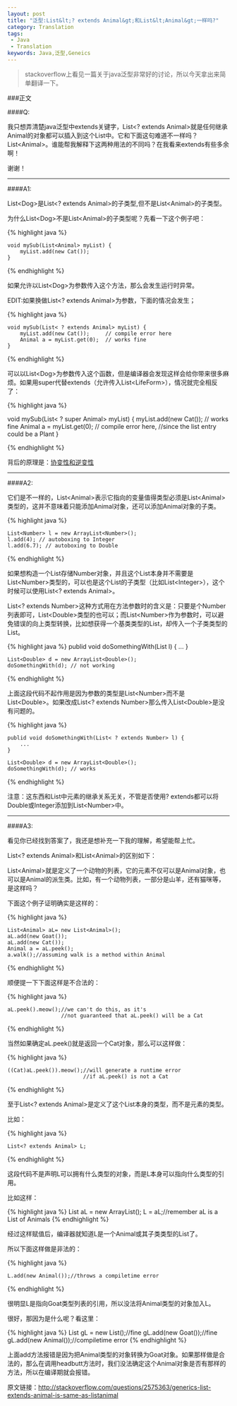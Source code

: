 ```yaml
---
layout: post
title: "泛型:List&lt;? extends Animal&gt;和List&lt;Animal&gt;一样吗?"
category: Translation
tags:
 - Java
 - Translation
keywords: Java,泛型,Geneics
---
```



<blockquote>
	stackoverflow上看见一篇关于java泛型非常好的讨论，所以今天拿出来简单翻译一下。
</blockquote>

###正文


####Q:

我只想弄清楚java泛型中extends关键字，List&lt;? extends Animal&gt;就是任何继承Animal的对象都可以插入到这个List中。它和下面这句难道不一样吗？List&lt;Animal&gt;。谁能帮我解释下这两种用法的不同吗？在我看来extends有些多余啊！

谢谢！

<hr>

####A1:

List&lt;Dog&gt;是List&lt;? extends Animal&gt;的子类型,但不是List&lt;Animal&gt;的子类型。

为什么List&lt;Dog&gt;不是List&lt;Animal&gt;的子类型呢？先看一下这个例子吧：

{% highlight java %}

	void mySub(List<Animal> myList) {
	    myList.add(new Cat());
	}

{% endhighlight %}


如果允许以List&lt;Dog&gt;为参数传入这个方法，那么会发生运行时异常。


EDIT:如果换做List&lt;? extends Animal&gt;为参数，下面的情况会发生；

{% highlight java %}

	void mySub(List< ? extends Animal> myList) {
	    myList.add(new Cat());     // compile error here
	    Animal a = myList.get(0);  // works fine 
	}

{% endhighlight %}

可以以List&lt;Dog&gt;为参数传入这个函数，但是编译器会发现这样会给你带来很多麻烦。如果用super代替extends（允许传入List&lt;LifeForm&gt;），情况就完全相反了：

{% highlight java %}

void mySub(List< ? super Animal> myList) {
    myList.add(new Cat());     // works fine
    Animal a = myList.get(0);  // compile error here, 
                               //since the list entry could be a Plant
}

{% endhighlight %}

背后的原理是：<a href="http://en.wikipedia.org/wiki/Covariance_and_contravariance_%28computer_science%29#Java">协变性和逆变性</a>

<hr>


####A2:

它们是不一样的，List&lt;Animal&gt;表示它指向的变量值得类型必须是List&lt;Animal&gt;类型的，这并不意味着只能添加Animal对象，还可以添加Animal对象的子类。

{% highlight java %}

	List<Number> l = new ArrayList<Number>();
	l.add(4); // autoboxing to Integer
	l.add(6.7); // autoboxing to Double

{% endhighlight %}

如果想构造一个List存储Number对象，并且这个List本身并不需要是List&lt;Number&gt;类型的，可以也是这个List的子类型（比如List&lt;Integer&gt;），这个时候可以使用List&lt;? extends Animal&gt;。

List&lt;? extends Number&gt;这种方式用在方法参数时的含义是：只要是个Number列表即可，List&lt;Double&gt;类型的也可以；而List&lt;Number&gt;作为参数时，可以避免错误的向上类型转换，比如想获得一个基类类型的List，却传入一个子类类型的List。

{% highlight java %}
	publid void doSomethingWith(List<Number> l) {
	    ...
	}

	List<Double> d = new ArrayList<Double>();
	doSomethingWith(d); // not working
{% endhighlight %}

上面这段代码不起作用是因为参数的类型是List&lt;Number&gt;而不是List&lt;Double&gt;。如果改成List&lt;? extends Number&gt;那么传入List&lt;Double&gt;是没有问题的。

{% highlight java %}

	publid void doSomethingWith(List< ? extends Number> l) {
	    ...
	}

	List<Double> d = new ArrayList<Double>();
	doSomethingWith(d); // works

{% endhighlight %}

注意：这东西和List中元素的继承关系无关，不管是否使用? extends都可以将Double或Integer添加到List&lt;Number&gt;中。

<hr>

####A3:

看见你已经找到答案了，我还是想补充一下我的理解，希望能帮上忙。

List&lt;? extends Animal&gt;和List&lt;Animal&gt;的区别如下：

List&lt;Animal&gt;就是定义了一个动物的列表，它的元素不仅可以是Animal对象，也可以是Animal的派生类。比如，有一个动物列表，一部分是山羊，还有猫咪等，是这样吗？

下面这个例子证明确实是这样的：

{% highlight java %}

	List<Animal> aL= new List<Animal>();
	aL.add(new Goat());
	aL.add(new Cat());
	Animal a = aL.peek();
	a.walk();//assuming walk is a method within Animal

{% endhighlight %}

顺便提一下下面这样是不合法的：

{% highlight java %}

	aL.peek().meow();//we can't do this, as it's 
	                 //not guaranteed that aL.peek() will be a Cat

{% endhighlight %}

当然如果确定aL.peek()就是返回一个Cat对象，那么可以这样做：

{% highlight java %}

	((Cat)aL.peek()).meow();//will generate a runtime error 
	                        //if aL.peek() is not a Cat

{% endhighlight %}


至于List&lt;? extends Animal&gt;是定义了这个List本身的类型，而不是元素的类型。

比如：

{% highlight java %}

	List<? extends Animal> L;

{% endhighlight %}

这段代码不是声明L可以拥有什么类型的对象，而是L本身可以指向什么类型的引用。

比如这样：

{% highlight java %}
	List<Goat> aL = new ArrayList<Goat>();
	L = aL;//remember aL is a List of Animals
{% endhighlight %}

经过这样赋值后，编译器就知道L是一个Animal或其子类类型的List了。

所以下面这样做是非法的：

{% highlight java %}

	L.add(new Animal());//throws a compiletime error

{% endhighlight %}

很明显L是指向Goat类型列表的引用，所以没法将Animal类型的对象加入L。

很好，那因为是什么呢？看这里：

{% highlight java %}
	List<Goat> gL = new List<Goat>();//fine
	gL.add(new Goat());//fine
	gL.add(new Animal());//compiletime error
{% endhighlight %}

上面add方法报错是因为把Animal类型的对象转换为Goat对象。如果那样做是合法的，那么在调用headbutt方法时，我们没法确定这个Animal对象是否有那样的方法，所以在编译期就会报错。


原文链接：<a href="http://stackoverflow.com/questions/2575363/generics-list-extends-animal-is-same-as-listanimal">http://stackoverflow.com/questions/2575363/generics-list-extends-animal-is-same-as-listanimal</a>



